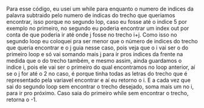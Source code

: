 Para esse código, eu usei um while para enquanto o numero de indices da palavra subtraido pelo numero de indicas do trecho que queriamos encontrar, isso porque no segundo lop, caso eu fosse até o indice 5 por exemplo no primeiro, no segundo eu poderia encontrar um index out por conta de que poderia ir até onde j fosse no trecho i+j. Como isso no segundo loop eu coloquei pra ser menor que o número de indices do trecho que queria encontrar e o j guia nesse caso, pois veja que o i vai ser o do primeiro loop e só vai somando mais j para ir pros indices da frente na medida que o do trecho também, e mesmo assim, ainda guardamos o indice i, pois ele vai ser o primeiro do qual encontramos no loop anterior, aí se o j for até o 2 no caso, é porque tinha todas as letras do trecho que é representado pela variavel encontrar e aí eu retorno o i. E a cada vez que sai do segundo loop sem encontrar o trecho desejado, soma mais um no i, para ir pro próximo. Caso saia do primeiro while sem encontrar o trecho, retorna o -1.